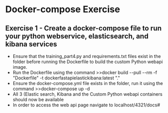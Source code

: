 # Docker-compose Exercise
## Exercise 1 - Create a docker-compose file to run your python webservice, elasticsearch, and kibana services

* Ensure that the training_part4.py and requirements.txt files exist in the folder before running the Dockerfile to build the custom Python webapi image.
* Run the Dockerfile using the command >>docker build --pull --rm -f "Dockerfile" -t dockerfastapielastickibana:latest "." 
* Ensure the docker-compose.yml file exists in the folder, run it using the command >>docker-compose up -d   
* All 3 (Elastic search, Kibana and the Custom Python webapi containers should now be available
* In order to access the web api page navigate to localhost/4321/docs# 
